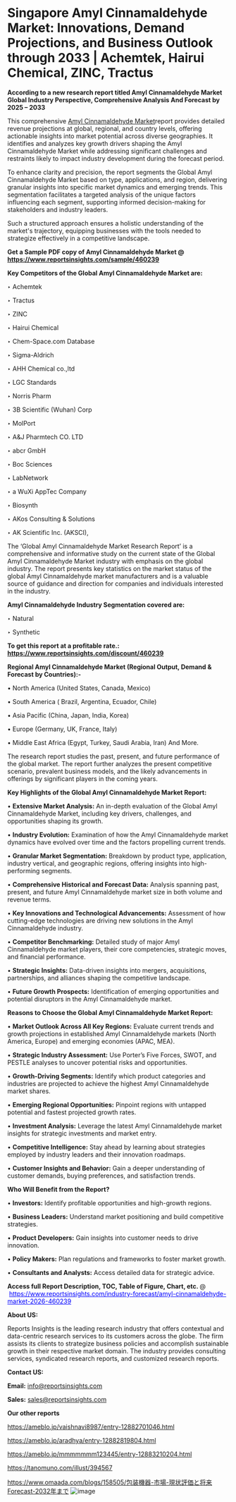# Singapore Amyl Cinnamaldehyde Market: Innovations, Demand Projections, and Business Outlook through 2033 | Achemtek, Hairui Chemical, ZINC, Tractus

<strong>According to a new research report titled Amyl Cinnamaldehyde Market Global Industry Perspective, Comprehensive Analysis And Forecast by 2025 – 2033</strong>

This comprehensive <a href=https://www.reportsinsights.com/sample/460239>Amyl Cinnamaldehyde Market</a>report provides detailed revenue projections at global, regional, and country levels, offering actionable insights into market potential across diverse geographies. It identifies and analyzes key growth drivers shaping the Amyl Cinnamaldehyde Market while addressing significant challenges and restraints likely to impact industry development during the forecast period.

To enhance clarity and precision, the report segments the Global Amyl Cinnamaldehyde Market based on type, applications, and region, delivering granular insights into specific market dynamics and emerging trends. This segmentation facilitates a targeted analysis of the unique factors influencing each segment, supporting informed decision-making for stakeholders and industry leaders.

Such a structured approach ensures a holistic understanding of the market's trajectory, equipping businesses with the tools needed to strategize effectively in a competitive landscape.

<strong>Get a Sample PDF copy of Amyl Cinnamaldehyde Market </strong><strong>@<a href=https://www.reportsinsights.com/sample/460239 style=color:#0000ff;> https://www.reportsinsights.com/sample/460239</a></strong></font>

<strong>Key Competitors of the Global Amyl Cinnamaldehyde Market are:</strong>

‣ Achemtek

‣ Tractus

‣ ZINC

‣ Hairui Chemical

‣ Chem-Space.com Database

‣ Sigma-Aldrich

‣ AHH Chemical co.,ltd

‣ LGC Standards

‣ Norris Pharm

‣ 3B Scientific (Wuhan) Corp

‣ MolPort

‣ A&J Pharmtech CO. LTD

‣ abcr GmbH

‣ Boc Sciences

‣ LabNetwork

‣ a WuXi AppTec Company

‣ Biosynth

‣ AKos Consulting & Solutions

‣ AK Scientific Inc. (AKSCI),

The ‘Global Amyl Cinnamaldehyde Market Research Report’ is a comprehensive and informative study on the current state of the Global Amyl Cinnamaldehyde Market industry with emphasis on the global industry. The report presents key statistics on the market status of the global Amyl Cinnamaldehyde market manufacturers and is a valuable source of guidance and direction for companies and individuals interested in the industry.

<strong>Amyl Cinnamaldehyde Industry Segmentation covered are:</strong>

‣ Natural

‣ Synthetic

<strong>To get this report at a profitable rate.: <a href=https://www.reportsinsights.com/discount/460239 style=color:#0000ff;>https://www.reportsinsights.com/discount/460239</a></strong></font>

<strong>Regional Amyl Cinnamaldehyde Market (Regional Output, Demand &amp; Forecast by Countries):-</strong>

• North America (United States, Canada, Mexico)

• South America ( Brazil, Argentina, Ecuador, Chile)

• Asia Pacific (China, Japan, India, Korea)

• Europe (Germany, UK, France, Italy)

• Middle East Africa (Egypt, Turkey, Saudi Arabia, Iran) And More.

The research report studies the past, present, and future performance of the global market. The report further analyzes the present competitive scenario, prevalent business models, and the likely advancements in offerings by significant players in the coming years.

<strong>Key Highlights of the Global Amyl Cinnamaldehyde Market Report:</strong>

• <strong>Extensive Market Analysis:</strong> An in-depth evaluation of the Global Amyl Cinnamaldehyde Market, including key drivers, challenges, and opportunities shaping its growth.

• <strong>Industry Evolution:</strong> Examination of how the Amyl Cinnamaldehyde market dynamics have evolved over time and the factors propelling current trends.

• <strong>Granular Market Segmentation:</strong> Breakdown by product type, application, industry vertical, and geographic regions, offering insights into high-performing segments.

• <strong>Comprehensive Historical and Forecast Data:</strong> Analysis spanning past, present, and future Amyl Cinnamaldehyde market size in both volume and revenue terms.

• <strong>Key Innovations and Technological Advancements:</strong> Assessment of how cutting-edge technologies are driving new solutions in the Amyl Cinnamaldehyde industry.

• <strong>Competitor Benchmarking:</strong> Detailed study of major Amyl Cinnamaldehyde market players, their core competencies, strategic moves, and financial performance.

• <strong>Strategic Insights:</strong> Data-driven insights into mergers, acquisitions, partnerships, and alliances shaping the competitive landscape.

• <strong>Future Growth Prospects:</strong> Identification of emerging opportunities and potential disruptors in the Amyl Cinnamaldehyde market.

<strong>Reasons to Choose the Global Amyl Cinnamaldehyde Market Report:</strong>

• <strong>Market Outlook Across All Key Regions:</strong> Evaluate current trends and growth projections in established Amyl Cinnamaldehyde markets (North America, Europe) and emerging economies (APAC, MEA).

• <strong>Strategic Industry Assessment:</strong> Use Porter’s Five Forces, SWOT, and PESTLE analyses to uncover potential risks and opportunities.

• <strong>Growth-Driving Segments:</strong> Identify which product categories and industries are projected to achieve the highest Amyl Cinnamaldehyde market shares.

• <strong>Emerging Regional Opportunities:</strong> Pinpoint regions with untapped potential and fastest projected growth rates.

• <strong>Investment Analysis:</strong> Leverage the latest Amyl Cinnamaldehyde market insights for strategic investments and market entry.

• <strong>Competitive Intelligence:</strong> Stay ahead by learning about strategies employed by industry leaders and their innovation roadmaps.

• <strong>Customer Insights and Behavior:</strong> Gain a deeper understanding of customer demands, buying preferences, and satisfaction trends.

<strong>Who Will Benefit from the Report?</strong>

• <strong>Investors:</strong> Identify profitable opportunities and high-growth regions.

• <strong>Business Leaders:</strong> Understand market positioning and build competitive strategies.

• <strong>Product Developers:</strong> Gain insights into customer needs to drive innovation.

• <strong>Policy Makers:</strong> Plan regulations and frameworks to foster market growth.

• <strong>Consultants and Analysts:</strong> Access detailed data for strategic advice.
</ul>
<strong>Access full Report Description, TOC, Table of Figure, Chart, etc. </strong>@  <a href=https://www.reportsinsights.com/industry-forecast/amyl-cinnamaldehyde-market-2026-460239 style=color:#0000ff;>https://www.reportsinsights.com/industry-forecast/amyl-cinnamaldehyde-market-2026-460239</a></font>

<strong><strong>About US</strong>:</strong>

Reports Insights is the leading research industry that offers contextual and data-centric research services to its customers across the globe. The firm assists its clients to strategize business policies and accomplish sustainable growth in their respective market domain. The industry provides consulting services, syndicated research reports, and customized research reports.

<strong>Contact US:</strong>

<p class=""""><b>Email:</b> <a href=mailto:info@reportsinsights.com>info@reportsinsights.com</a></p>
<p class=""""><b>Sales:</b> <a href=mailto:sales@reportsinsights.com>sales@reportsinsights.com</a></p>

<strong>Our other reports</strong>

<a href=https://ameblo.jp/vaishnavi8987/entry-12882701046.html>https://ameblo.jp/vaishnavi8987/entry-12882701046.html</a>

<a href=https://ameblo.jp/aradhya/entry-12882819804.html>https://ameblo.jp/aradhya/entry-12882819804.html</a>

<a href=https://ameblo.jp/mmmmmmm123445/entry-12883210204.html>https://ameblo.jp/mmmmmmm123445/entry-12883210204.html</a>

<a href=https://tanomuno.com/illust/394567>https://tanomuno.com/illust/394567</a>

<a href=https://www.omaada.com/blogs/158505/包装機器-市場-現状評価と将来Forecast-2032年まで>https://www.omaada.com/blogs/158505/包装機器-市場-現状評価と将来Forecast-2032年まで</a>
![image](https://github.com/user-attachments/assets/820410ba-4f69-4d0e-a839-4df5da6a1029)
